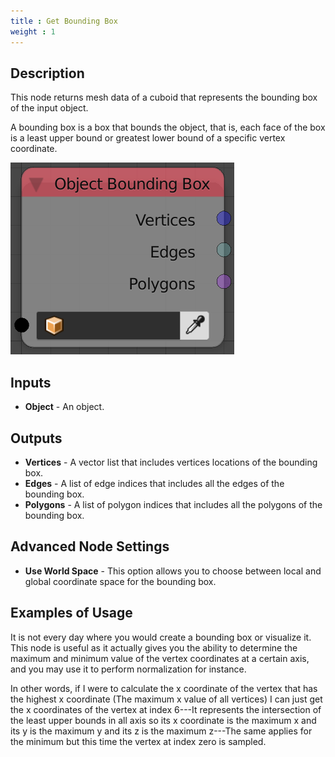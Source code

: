 ```yaml
---
title : Get Bounding Box
weight : 1
---
```


## Description

This node returns mesh data of a cuboid that represents the bounding box
of the input object.

A bounding box is a box that bounds the object, that is, each face of
the box is a least upper bound or greatest lower bound of a specific
vertex coordinate.

![image](get_bounding_box_node.png)

## Inputs

- **Object** - An object.

## Outputs

- **Vertices** - A vector list that includes vertices locations of the
    bounding box.
- **Edges** - A list of edge indices that includes all the edges of
    the bounding box.
- **Polygons** - A list of polygon indices that includes all the
    polygons of the bounding box.

## Advanced Node Settings

- **Use World Space** - This option allows you to choose between local
    and global coordinate space for the bounding box.

## Examples of Usage

It is not every day where you would create a bounding box or visualize
it. This node is useful as it actually gives you the ability to
determine the maximum and minimum value of the vertex coordinates at a
certain axis, and you may use it to perform normalization for instance.

In other words, if I were to calculate the x coordinate of the vertex
that has the highest x coordinate (The maximum x value of all vertices)
I can just get the x coordinates of the vertex at index 6---It
represents the intersection of the least upper bounds in all axis so its
x coordinate is the maximum x and its y is the maximum y and its z is
the maximum z---The same applies for the minimum but this time the
vertex at index zero is sampled.
